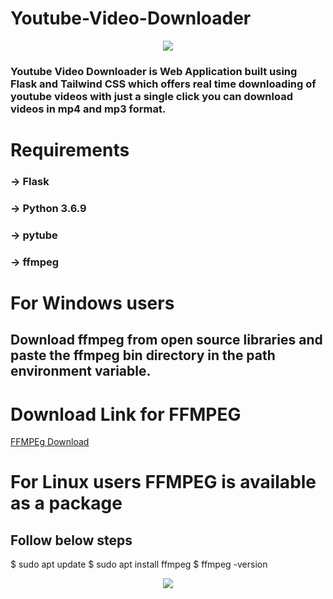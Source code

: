 # Youtube-Video-Downloader

<p align="center">
<img src="https://github.com/VittalAB/Youtube-Video-Downloader/assets/59869004/4e20812b-1182-4069-9e49-7f071fb6e64c" />
</p>

### Youtube Video Downloader is Web Application built using Flask and Tailwind CSS which offers real time downloading of youtube videos with just a single click you can download videos in mp4 and mp3 format.




# Requirements

### -> Flask
### -> Python 3.6.9
### -> pytube
### -> ffmpeg

# For Windows users

## Download ffmpeg from open source libraries and paste the ffmpeg bin directory in the path environment variable.

# Download Link for FFMPEG

[FFMPEg Download](https://ffmpeg.org/download.html)

# For Linux users FFMPEG is available as a package 
## Follow below steps 

$ sudo apt update
$ sudo apt install ffmpeg
$ ffmpeg -version

<p align="center">
<img src="https://github.com/VittalAB/Youtube-Video-Downloader/assets/59869004/54cb8a66-ea15-4a70-a152-cf7771e01642" />
</p>

